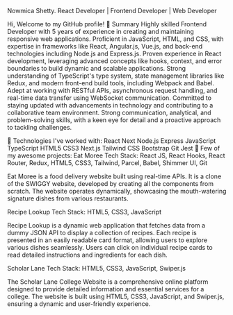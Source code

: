 Nowmica Shetty.
React Developer | Frontend Developer | Web Developer

Hi, Welcome to my GitHub profile! 👋
Summary
Highly skilled Frontend Developer with 5 years of experience in creating and maintaining responsive web applications. Proficient in JavaScript, HTML, and CSS, with expertise in frameworks like React, Angular.js, Vue.js, and back-end technologies including Node.js and Express.js. Proven experience in React development, leveraging advanced concepts like hooks, context, and error boundaries to build dynamic and scalable applications. Strong understanding of TypeScript's type system, state management libraries like Redux, and modern front-end build tools, including Webpack and Babel. Adept at working with RESTful APIs, asynchronous request handling, and real-time data transfer using WebSocket communication. Committed to staying updated with advancements in technology and contributing to a collaborative team environment. Strong communication, analytical, and problem-solving skills, with a keen eye for detail and a proactive approach to tackling challenges.

🌟 Technologies I've worked with:
React
Next
Node.js
Express
JavaScript
TypeScript
HTML5
CSS3
Next.js
Tailwind CSS
Bootstrap
Git
Jest
🎊 Few of my awesome projects:
Eat Moree
Tech Stack: React JS, React Hooks, React Router, Redux, HTML5, CSS3, Tailwind, Parcel, Babel, Shimmer UI, Git

Eat Moree is a food delivery website built using real-time APIs. It is a clone of the SWIGGY website, developed by creating all the components from scratch. The website operates dynamically, showcasing the mouth-watering signature dishes from various restaurants.

Recipe Lookup
Tech Stack: HTML5, CSS3, JavaScript

Recipe Lookup is a dynamic web application that fetches data from a dummy JSON API to display a collection of recipes. Each recipe is presented in an easily readable card format, allowing users to explore various dishes seamlessly. Users can click on individual recipe cards to read detailed instructions and ingredients for each dish.

Scholar Lane
Tech Stack: HTML5, CSS3, JavaScript, Swiper.js

The Scholar Lane College Website is a comprehensive online platform designed to provide detailed information and essential services for a college. The website is built using HTML5, CSS3, JavaScript, and Swiper.js, ensuring a dynamic and user-friendly experience.

